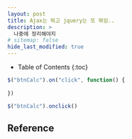```yaml
---
layout: post
title: Ajax는 뭐고 jquery는 또 뭐임..
description: >
  나중에 정리해야지
# sitemap: false
hide_last_modified: true
---
```


- Table of Contents
{:toc}

```javascript
$("btnCalc").on("click", function() {
  
})

$("btnCalc").onclick()
```


## Reference
